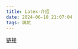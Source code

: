 ```yaml
---
title: Latex-介绍
date: 2024-06-18 21:07:04
tags: 填坑
---
```


[链接](https://www.bilibili.com/video/BV1Au411N7Ew/?buvid=XUFE70AFC5F68409EE17C5B23017A15C71F59&is_story_h5=false&mid=eOTtsf9nrhicYdZf52EX2w%3D%3D&p=1&plat_id=114&share_from=ugc&share_medium=android&share_plat=android&share_session_id=1a41f2f1-8fc6-4353-a036-692214c7abcb&share_source=COPY&share_tag=s_i&timestamp=1695448580&unique_k=wWFRAX2&up_id=117265840&vd_source=9814cf6702c46a0b906cb31de22baa58)